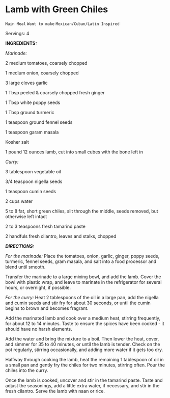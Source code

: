 # Lamb with Green Chiles

`Main Meal` `Want to make` `Mexican/Cuban/Latin Inspired`

Servings: 4      

**INGREDIENTS:**       

_Marinade:_

2 medium tomatoes, coarsely chopped

1 medium onion, coarsely chopped

3 large cloves garlic

1 Tbsp peeled & coarsely chopped fresh ginger

1 Tbsp white poppy seeds

1 Tbsp ground turmeric

1 teaspoon ground fennel seeds

1 teaspoon garam masala

Kosher salt

1 pound 12 ounces lamb, cut into small cubes with the bone left in

_Curry:_

3 tablespoon vegetable oil

3/4 teaspoon nigella seeds

1 teaspoon cumin seeds

2 cups water

5 to 8 fat, short green chiles, slit through the middle, seeds removed, but otherwise left intact

2 to 3 teaspoons fresh tamarind paste

2 handfuls fresh cilantro, leaves and stalks, chopped

**_DIRECTIONS:_**

_For the marinade:_ Place the tomatoes, onion, garlic, ginger, poppy seeds, turmeric, fennel seeds, gram masala, and salt into a food processor and blend until smooth.

Transfer the marinade to a large mixing bowl, and add the lamb. Cover the bowl with plastic wrap, and leave to marinate in the refrigerator for several hours, or overnight, if possible.

_For the curry:_ Heat 2 tablespoons of the oil in a large pan, add the nigella and cumin seeds and stir fry for about 30 seconds, or until the cumin begins to brown and becomes fragrant.

Add the marinated lamb and cook over a medium heat, stirring frequently, for about 12 to 14 minutes. Taste to ensure the spices have been cooked - it should have no harsh elements.

Add the water and bring the mixture to a boil. Then lower the heat, cover, and simmer for 35 to 40 minutes, or until the lamb is tender. Check on the pot regularly, stirring occasionally, and adding more water if it gets too dry.

Halfway through cooking the lamb, heat the remaining 1 tablespoon of oil in a small pan and gently fry the chiles for two minutes, stirring often. Pour the chiles into the curry.

Once the lamb is cooked, uncover and stir in the tamarind paste. Taste and adjust the seasonings, add a little extra water, if necessary, and stir in the fresh cilantro. Serve the lamb with naan or rice.

        
